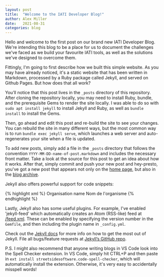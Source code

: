```yaml
---
layout: post
title:  "Welcome to the IATI Developer Blog!"
author: Alex Miller
date:   2021-08-31
categories: blog
---
```

Hello and welcome to the first post on our brand new IATI Developer Blog. We're intending this blog to be a place for us to document the challenges we've faced as we build your favourite IATI tools, as well as the solutions we've designed to overcome them.

Fittingly, I'm going to first describe how we built this simple website. As you may have already noticed, it's a static website that has been written in Markdown, processed by a Ruby package called Jekyll, and served on Github Pages. But how does that all work?

You’ll notice that this post lives in the `_posts` directory of this repository. After cloning the repository locally, you may need to install Ruby, bundle, and the prerequisite Gems to render the site locally. I was able to do so with `sudo apt install jekyll` to install Jekyll and Ruby, as well as `bundle install` to install the Gems.

Then, go ahead and edit this post and re-build the site to see your changes. You can rebuild the site in many different ways, but the most common way is to run `bundle exec jekyll serve`, which launches a web server and auto-regenerates your site when a file is updated.

To add new posts, simply add a file in the `_posts` directory that follows the convention `YYYY-MM-DD-name-of-post.markdown` and includes the necessary front matter. Take a look at the source for this post to get an idea about how it works. After that, simply commit and push your new post and hey-presto, you've got a new post that appears not only on the [home page](/), but also in the [blog archive](/blog/).

Jekyll also offers powerful support for code snippets:

{% highlight xml %}
<reporting-org ref="AA-AAA-123456789" type="40" secondary-reporter="0">
   <narrative>Organisation name</narrative>
   <narrative xml:lang="fr">Nom de l'organisme</narrative>
</reporting-org>
{% endhighlight %}

Lastly, Jekyll also has some useful plugins. For example, I've enabled 'jekyll-feed' which automatically creates an Atom (RSS-like) feed at [/feed.xml](/feed.xml). These can be enabled by specifying the version number in the `Gemfile`, and then including the plugin name in `_config.yml`.

Check out the [Jekyll docs][jekyll-docs] for more info on how to get the most out of Jekyll. File all bugs/feature requests at [Jekyll’s GitHub repo][jekyll-gh].

P.S. I might also recommend that anyone writing blogs in VS Code look into the Spell Checker extension. In VS Code, simply hit CTRL+P and then paste in `ext install streetsidesoftware.code-spell-checker`, which will automatically install the extension. Otherwise, it's very easy to accidentally misspell words!

[jekyll-docs]: https://jekyllrb.com/docs/home
[jekyll-gh]:   https://github.com/jekyll/jekyll
